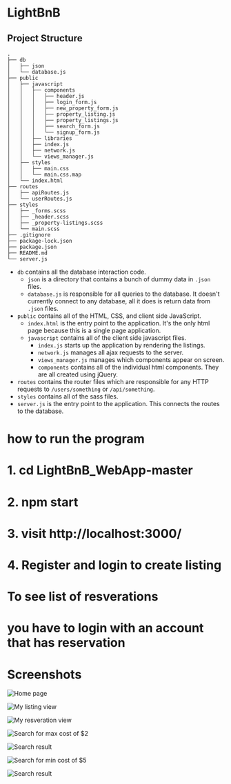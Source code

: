 # LightBnB

## Project Structure

```
.
├── db
│   ├── json
│   └── database.js
├── public
│   ├── javascript
│   │   ├── components 
│   │   │   ├── header.js
│   │   │   ├── login_form.js
│   │   │   ├── new_property_form.js
│   │   │   ├── property_listing.js
│   │   │   ├── property_listings.js
│   │   │   ├── search_form.js
│   │   │   └── signup_form.js
│   │   ├── libraries
│   │   ├── index.js
│   │   ├── network.js
│   │   └── views_manager.js
│   ├── styles
│   │   ├── main.css
│   │   └── main.css.map
│   └── index.html
├── routes
│   ├── apiRoutes.js
│   └── userRoutes.js
├── styles  
│   ├── _forms.scss
│   ├── _header.scss
│   ├── _property-listings.scss
│   └── main.scss
├── .gitignore
├── package-lock.json
├── package.json
├── README.md
└── server.js
```

* `db` contains all the database interaction code.
  * `json` is a directory that contains a bunch of dummy data in `.json` files.
  * `database.js` is responsible for all queries to the database. It doesn't currently connect to any database, all it does is return data from `.json` files.
* `public` contains all of the HTML, CSS, and client side JavaScript. 
  * `index.html` is the entry point to the application. It's the only html page because this is a single page application.
  * `javascript` contains all of the client side javascript files.
    * `index.js` starts up the application by rendering the listings.
    * `network.js` manages all ajax requests to the server.
    * `views_manager.js` manages which components appear on screen.
    * `components` contains all of the individual html components. They are all created using jQuery.
* `routes` contains the router files which are responsible for any HTTP requests to `/users/something` or `/api/something`. 
* `styles` contains all of the sass files. 
* `server.js` is the entry point to the application. This connects the routes to the database.


# how to run the program
# 1. cd LightBnB_WebApp-master
# 2. npm start
# 3. visit http://localhost:3000/
# 4. Register and login to create listing

# To see list of resverations
# you have to login with an account that has reservation


# Screenshots
![Home page](https://github.com/Momowaz/lightbnb/blob/main/Screenshot/home%20page%20-%20getAllProperties.png)

![My listing view](https://github.com/Momowaz/lightbnb/blob/main/Screenshot/My%20listing.png)

![My resveration view](https://github.com/Momowaz/lightbnb/blob/main/Screenshot/my%20reservation.png)

![Search for max cost of $2](https://github.com/Momowaz/lightbnb/blob/main/Screenshot/search%20for%20max%20cost%202.png)

![Search result](https://github.com/Momowaz/lightbnb/blob/main/Screenshot/search%20result%20for%20maximum%20cost%202.png)

![Search for min cost of $5](https://github.com/Momowaz/lightbnb/blob/main/Screenshot/search%20for%20minimum%20cost%205.png)

![Search result](https://github.com/Momowaz/lightbnb/blob/main/Screenshot/search%20result%20for%20minimum%20cost%205.png)
